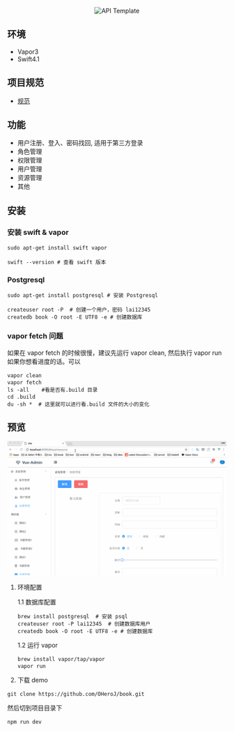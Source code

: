 <p align="center">
    <img src="https://user-images.githubusercontent.com/1342803/36623515-7293b4ec-18d3-11e8-85ab-4e2f8fb38fbd.png" width="320" alt="API Template">
    
</center>

## 环境

* Vapor3
* Swift4.1

## 项目规范

* [规范](https://github.com/vapor-community/styleguide)



## 功能

* 用户注册、登入、密码找回, 适用于第三方登录
* 角色管理
* 权限管理
* 用户管理
* 资源管理
* 其他

## 安装

### 安装 swift & vapor

```
sudo apt-get install swift vapor

swift --version # 查看 swift 版本
```

### Postgresql

```
sudo apt-get install postgresql # 安装 Postgresql

createuser root -P  # 创建一个用户，密码 lai12345
createdb book -O root -E UTF8 -e # 创建数据库
```

### vapor fetch 问题

如果在 vapor fetch 的时候很慢，建议先运行 vapor clean, 然后执行 vapor run 如果你想看进度的话。可以

```
vapor clean 
vapor fetch 
ls -all    #看是否有.build 目录
cd .build  
du -sh *  # 这里就可以进行看.build 文件的大小的变化
```


## 预览

![](https://github.com/OHeroJ/BookCoin/blob/master/slide2.gif)

1. 环境配置

    1.1 数据库配置

    ```
    brew install postgresql  # 安装 psql
    createuser root -P lai12345  # 创建数据库用户
    createdb book -O root -E UTF8 -e # 创建数据库
    ``` 

    1.2 运行 vapor

    ```
    brew install vapor/tap/vapor
    vapor run 
    ```


2. 下载 demo 

```
git clone https://github.com/OHeroJ/book.git
```

然后切到项目目录下

```
npm run dev
```





